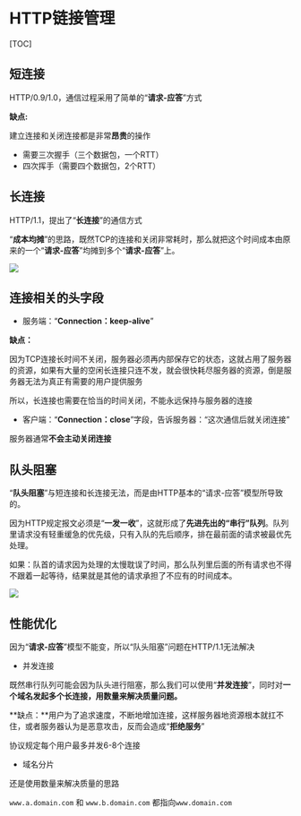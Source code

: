 # HTTP链接管理

[TOC]

## 短连接

HTTP/0.9/1.0，通信过程采用了简单的“**请求-应答**”方式

**缺点:**

建立连接和关闭连接都是非常**昂贵**的操作

- 需要三次握手（三个数据包，一个RTT）
- 四次挥手（需要四个数据包，2个RTT）

## 长连接

HTTP/1.1，提出了“**长连接**”的通信方式

“**成本均摊**”的思路，既然TCP的连接和关闭非常耗时，那么就把这个时间成本由原来的一个“**请求-应答**”均摊到多个“**请求-应答**”上。

![](I:\myFuture\桌面资料\面试\学习图片\短连接VS长连接.png)

## 连接相关的头字段

- 服务端：“**Connection：keep-alive**”

**缺点：**

因为TCP连接长时间不关闭，服务器必须再内部保存它的状态，这就占用了服务器的资源，如果有大量的空闲长连接只连不发，就会很快耗尽服务器的资源，倒是服务器无法为真正有需要的用户提供服务

所以，长连接也需要在恰当的时间关闭，不能永远保持与服务器的连接

- 客户端：“**Connection：close**”字段，告诉服务器：“这次通信后就关闭连接”

服务器通常**不会主动关闭连接**

## 队头阻塞

“**队头阻塞**”与短连接和长连接无法，而是由HTTP基本的“请求-应答”模型所导致的。

因为HTTP规定报文必须是“**一发一收**”，这就形成了**先进先出的“串行”队列**。队列里请求没有轻重缓急的优先级，只有入队的先后顺序，排在最前面的请求被最优先处理。

如果：队首的请求因为处理的太慢耽误了时间，那么队列里后面的所有请求也不得不跟着一起等待，结果就是其他的请求承担了不应有的时间成本。

![](I:\myFuture\桌面资料\面试\学习图片\队头阻塞.png)

## 性能优化

因为“**请求-应答**”模型不能变，所以“队头阻塞”问题在HTTP/1.1无法解决

- 并发连接

既然串行队列可能会因为队头进行阻塞，那么我们可以使用“**并发连接**”，同时对**一个域名发起多个长连接，用数量来解决质量问题。**

**缺点：**用户为了追求速度，不断地增加连接，这样服务器地资源根本就扛不住，或者服务器认为是恶意攻击，反而会造成“**拒绝服务**”

协议规定每个用户最多并发6-8个连接

- 域名分片

还是使用数量来解决质量的思路

`www.a.domain.com` 和 `www.b.domain.com` 都指向`www.domain.com`